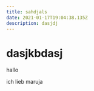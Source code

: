 ```yaml
---
title: sahdjals
date: 2021-01-17T19:04:38.135Z
description: dasjdj
---
```

# dasjkbdasj

hallo

ich lieb maruja